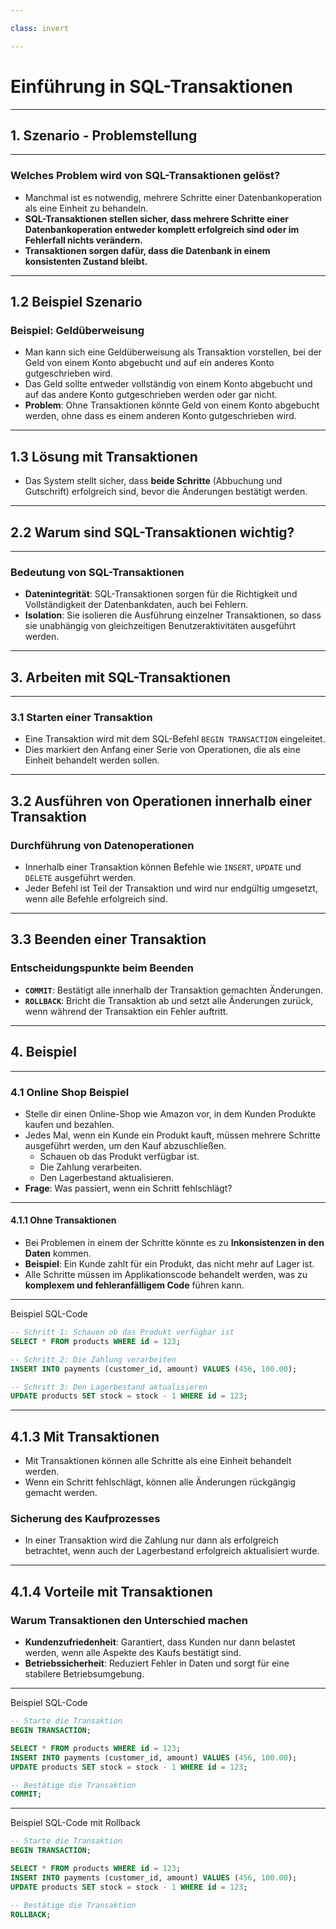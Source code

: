 ```yaml
---

class: invert

---
```


# Einführung in SQL-Transaktionen

---

## 1. Szenario - Problemstellung

---

### Welches Problem wird von SQL-Transaktionen gelöst?

- Manchmal ist es notwendig, mehrere Schritte einer Datenbankoperation als eine Einheit zu behandeln.
- **SQL-Transaktionen stellen sicher, dass mehrere Schritte einer Datenbankoperation entweder komplett erfolgreich sind oder im Fehlerfall nichts verändern.**
- **Transaktionen sorgen dafür, dass die Datenbank in einem konsistenten Zustand bleibt.**

---

## 1.2 Beispiel Szenario

### Beispiel: Geldüberweisung

- Man kann sich eine Geldüberweisung als Transaktion vorstellen, bei der Geld von einem Konto abgebucht und auf ein anderes Konto gutgeschrieben wird.
- Das Geld sollte entweder vollständig von einem Konto abgebucht und auf das andere Konto gutgeschrieben werden oder gar nicht.
- **Problem**: Ohne Transaktionen könnte Geld von einem Konto abgebucht werden, ohne dass es einem anderen Konto gutgeschrieben wird.

---

## 1.3 Lösung mit Transaktionen

- Das System stellt sicher, dass **beide Schritte** (Abbuchung und Gutschrift) erfolgreich sind, bevor die Änderungen bestätigt werden.

---

## 2.2 Warum sind SQL-Transaktionen wichtig?

---

### Bedeutung von SQL-Transaktionen

- **Datenintegrität**: SQL-Transaktionen sorgen für die Richtigkeit und Vollständigkeit der Datenbankdaten, auch bei Fehlern.
- **Isolation**: Sie isolieren die Ausführung einzelner Transaktionen, so dass sie unabhängig von gleichzeitigen Benutzeraktivitäten ausgeführt werden.

---

## 3. Arbeiten mit SQL-Transaktionen

---

### 3.1 Starten einer Transaktion

- Eine Transaktion wird mit dem SQL-Befehl `BEGIN TRANSACTION` eingeleitet.
- Dies markiert den Anfang einer Serie von Operationen, die als eine Einheit behandelt werden sollen.

---

## 3.2 Ausführen von Operationen innerhalb einer Transaktion

### Durchführung von Datenoperationen

- Innerhalb einer Transaktion können Befehle wie `INSERT`, `UPDATE` und `DELETE` ausgeführt werden.
- Jeder Befehl ist Teil der Transaktion und wird nur endgültig umgesetzt, wenn alle Befehle erfolgreich sind.

---

## 3.3 Beenden einer Transaktion

### Entscheidungspunkte beim Beenden

- **`COMMIT`**: Bestätigt alle innerhalb der Transaktion gemachten Änderungen.
- **`ROLLBACK`**: Bricht die Transaktion ab und setzt alle Änderungen zurück, wenn während der Transaktion ein Fehler auftritt.

---

## 4. Beispiel

---

### 4.1 Online Shop Beispiel

- Stelle dir einen Online-Shop wie Amazon vor, in dem Kunden Produkte kaufen und bezahlen.
- Jedes Mal, wenn ein Kunde ein Produkt kauft, müssen mehrere Schritte ausgeführt werden, um den Kauf abzuschließen.
  - Schauen ob das Produkt verfügbar ist.
  - Die Zahlung verarbeiten.
  - Den Lagerbestand aktualisieren.
- **Frage**: Was passiert, wenn ein Schritt fehlschlägt?

---

#### 4.1.1 Ohne Transaktionen

- Bei Problemen in einem der Schritte könnte es zu **Inkonsistenzen in den Daten** kommen.
- **Beispiel**: Ein Kunde zahlt für ein Produkt, das nicht mehr auf Lager ist.
- Alle Schritte müssen im Applikationscode behandelt werden, was zu **komplexem und fehleranfälligem Code** führen kann.

---

Beispiel SQL-Code

```sql
-- Schritt 1: Schauen ob das Produkt verfügbar ist
SELECT * FROM products WHERE id = 123;

-- Schritt 2: Die Zahlung verarbeiten
INSERT INTO payments (customer_id, amount) VALUES (456, 100.00);

-- Schritt 3: Den Lagerbestand aktualisieren
UPDATE products SET stock = stock - 1 WHERE id = 123;

```

---

## 4.1.3 Mit Transaktionen

- Mit Transaktionen können alle Schritte als eine Einheit behandelt werden.
- Wenn ein Schritt fehlschlägt, können alle Änderungen rückgängig gemacht werden.


### Sicherung des Kaufprozesses

- In einer Transaktion wird die Zahlung nur dann als erfolgreich betrachtet, wenn auch der Lagerbestand erfolgreich aktualisiert wurde.

---

## 4.1.4 Vorteile mit Transaktionen

### Warum Transaktionen den Unterschied machen

- **Kundenzufriedenheit**: Garantiert, dass Kunden nur dann belastet werden, wenn alle Aspekte des Kaufs bestätigt sind.
- **Betriebssicherheit**: Reduziert Fehler in Daten und sorgt für eine stabilere Betriebsumgebung.

---

Beispiel SQL-Code

```sql
-- Starte die Transaktion
BEGIN TRANSACTION;

SELECT * FROM products WHERE id = 123;
INSERT INTO payments (customer_id, amount) VALUES (456, 100.00);
UPDATE products SET stock = stock - 1 WHERE id = 123;

-- Bestätige die Transaktion
COMMIT;

```

---

Beispiel SQL-Code mit Rollback

```sql
-- Starte die Transaktion
BEGIN TRANSACTION;

SELECT * FROM products WHERE id = 123;
INSERT INTO payments (customer_id, amount) VALUES (456, 100.00);
UPDATE products SET stock = stock - 1 WHERE id = 123;

-- Bestätige die Transaktion
ROLLBACK;

```
